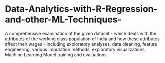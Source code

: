 # Data-Analytics-with-R-Regression-and-other-ML-Techniques-

A comprehensive examination of the given dataset - which deals with the attributes of the working class population of India and how these attributes affect their wages - including exploratory analyses, data cleaning, feature engineering, various imputation methods, exploratory visualizations, Machine Learning Model training and evaluations
